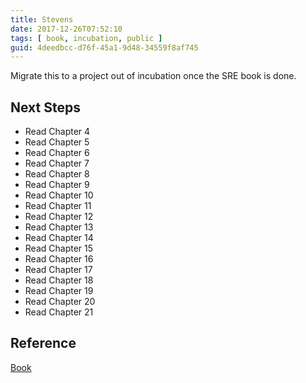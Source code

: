 ```yaml
---
title: Stevens
date: 2017-12-26T07:52:10
tags: [ book, incubation, public ]
guid: 4deedbcc-d76f-45a1-9d48-34559f8af745
---
```



<!--more-->

Migrate this to a project out of incubation once the SRE book is done.

## Next Steps

 * Read Chapter 4
 * Read Chapter 5
 * Read Chapter 6
 * Read Chapter 7
 * Read Chapter 8
 * Read Chapter 9
 * Read Chapter 10
 * Read Chapter 11
 * Read Chapter 12
 * Read Chapter 13
 * Read Chapter 14
 * Read Chapter 15
 * Read Chapter 16
 * Read Chapter 17
 * Read Chapter 18
 * Read Chapter 19
 * Read Chapter 20
 * Read Chapter 21

## Reference

[Book](file:///home/frew/Dropbox/Books/Programming/Stevens.pdf)
